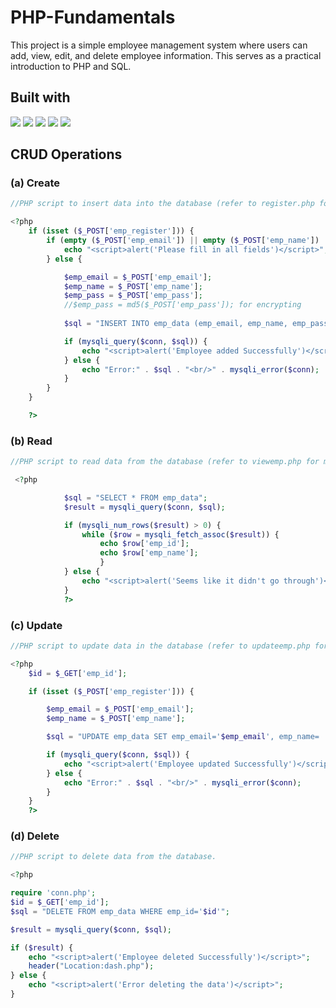 # PHP-Fundamentals
This project is a simple employee management system where users can add, view, edit, and delete employee information. This serves as a practical introduction to PHP and SQL.

## Built with
<img src="https://img.shields.io/badge/html5-%23E34F26.svg?style=for-the-badge&logo=html5&logoColor=white" /> <img src="https://img.shields.io/badge/Tailwind_CSS-38B2AC?style=for-the-badge&logo=tailwind-css&logoColor=white"/> <img src="https://img.shields.io/badge/PHP-777BB4?style=for-the-badge&logo=php&logoColor=white" /> <img src="https://img.shields.io/badge/Xampp-F37623?style=for-the-badge&logo=xampp&logoColor=white" /> <img src="https://img.shields.io/badge/VSCode-0078D4?style=for-the-badge&logo=visual%20studio%20code&logoColor=white" /> 

## CRUD Operations

### (a) Create

```php
//PHP script to insert data into the database (refer to register.php for more detailed code).

<?php
    if (isset ($_POST['emp_register'])) {
        if (empty ($_POST['emp_email']) || empty ($_POST['emp_name']) || empty ($_POST['emp_pass'])) {
            echo "<script>alert('Please fill in all fields')</script>";
        } else {

            $emp_email = $_POST['emp_email'];
            $emp_name = $_POST['emp_name'];
            $emp_pass = $_POST['emp_pass'];
            //$emp_pass = md5($_POST['emp_pass']); for encrypting
    
            $sql = "INSERT INTO emp_data (emp_email, emp_name, emp_pass) VALUES ('$emp_email', '$emp_name', '$emp_pass')";

            if (mysqli_query($conn, $sql)) {
                echo "<script>alert('Employee added Successfully')</script>";
            } else {
                echo "Error:" . $sql . "<br/>" . mysqli_error($conn);
            }
        }
    }

    ?>
```

### (b) Read

```php
//PHP script to read data from the database (refer to viewemp.php for more detailed code).

 <?php

            $sql = "SELECT * FROM emp_data";
            $result = mysqli_query($conn, $sql);

            if (mysqli_num_rows($result) > 0) {
                while ($row = mysqli_fetch_assoc($result)) {
                    echo $row['emp_id'];
                    echo $row['emp_name'];
                    }
            } else {
                echo "<script>alert('Seems like it didn't go through')</script>";
            }
            ?>
```

### (c) Update

```php
//PHP script to update data in the database (refer to updateemp.php for more detailed code).

<?php
    $id = $_GET['emp_id'];

    if (isset ($_POST['emp_register'])) {

        $emp_email = $_POST['emp_email'];
        $emp_name = $_POST['emp_name'];

        $sql = "UPDATE emp_data SET emp_email='$emp_email', emp_name= '$emp_name' WHERE emp_id='$id'";

        if (mysqli_query($conn, $sql)) {
            echo "<script>alert('Employee updated Successfully')</script>";
        } else {
            echo "Error:" . $sql . "<br/>" . mysqli_error($conn);
        }
    }
    ?>
```

### (d) Delete

```php
//PHP script to delete data from the database.

<?php

require 'conn.php';
$id = $_GET['emp_id'];
$sql = "DELETE FROM emp_data WHERE emp_id='$id'";

$result = mysqli_query($conn, $sql);

if ($result) {
    echo "<script>alert('Employee deleted Successfully')</script>";
    header("Location:dash.php");
} else {
    echo "<script>alert('Error deleting the data')</script>";
}
```
